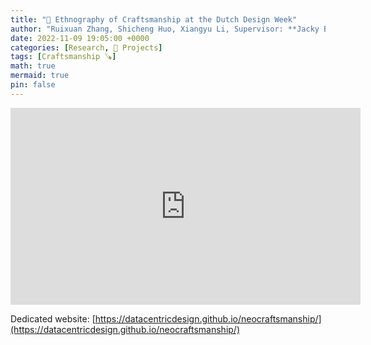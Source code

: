 ```yaml
---
title: "🚧 Ethnography of Craftsmanship at the Dutch Design Week"
author: "Ruixuan Zhang, Shicheng Huo, Xiangyu Li, Supervisor: **Jacky Bourgeois**"
date: 2022-11-09 19:05:00 +0000
categories: [Research, 🚧 Projects]
tags: [Craftsmanship 🪚]
math: true
mermaid: true
pin: false
---
```


<iframe width="560" height="315" src="https://www.youtube-nocookie.com/embed/kx9ZdizCnOU" title="YouTube video player" frameborder="0" allow="accelerometer; autoplay; clipboard-write; encrypted-media; gyroscope; picture-in-picture" allowfullscreen></iframe>

Dedicated website: [https://datacentricdesign.github.io/neocraftsmanship/](https://datacentricdesign.github.io/neocraftsmanship/)